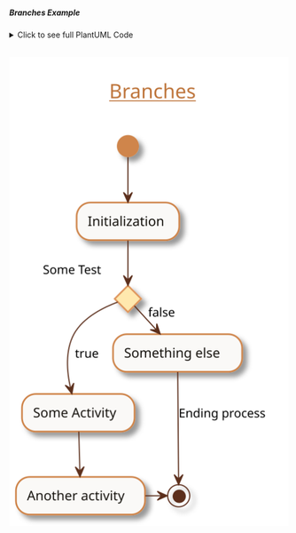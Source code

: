 ##### Branches Example

<details>
<summary>Click to see full PlantUML Code</summary>
<p>

```plantuml
    @startuml
    !include https://raw.githubusercontent.com/uri-chandler/makeitpdf/master/skins/light-orange/light-orange.skin.iuml

    Title \n <u>Branches</u> \n

    (*) --> "Initialization"

    if "Some Test" then
        -->[true] "Some Activity"
        --> "Another activity"
        -right-> (*)
    else
        ->[false] "Something else"
        -->[Ending process] (*)
    endif

    @enduml
```

</p>
</details>


<br />

![Branches](images/branches.svg)